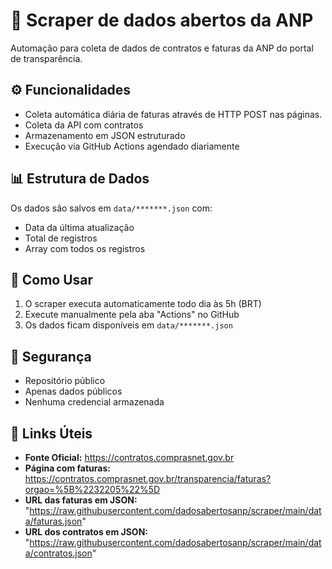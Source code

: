 # 🏢 Scraper de dados abertos da ANP

Automação para coleta de dados de contratos e faturas da ANP do portal de transparência.

## ⚙️ Funcionalidades

- Coleta automática diária de faturas através de HTTP POST nas páginas.
- Coleta da API com contratos
- Armazenamento em JSON estruturado
- Execução via GitHub Actions agendado diariamente

## 📊 Estrutura de Dados

Os dados são salvos em `data/*******.json` com:
- Data da última atualização
- Total de registros
- Array com todos os registros

## 🚀 Como Usar

1. O scraper executa automaticamente todo dia às 5h (BRT)
2. Execute manualmente pela aba "Actions" no GitHub
3. Os dados ficam disponíveis em `data/*******.json`

## 🔐 Segurança

- Repositório público
- Apenas dados públicos
- Nenhuma credencial armazenada

## 🔗 Links Úteis
- **Fonte Oficial:** https://contratos.comprasnet.gov.br
- **Página com faturas:** https://contratos.comprasnet.gov.br/transparencia/faturas?orgao=%5B%2232205%22%5D
- **URL das faturas em JSON:** "https://raw.githubusercontent.com/dadosabertosanp/scraper/main/data/faturas.json"
- **URL dos contratos em JSON:** "https://raw.githubusercontent.com/dadosabertosanp/scraper/main/data/contratos.json"




